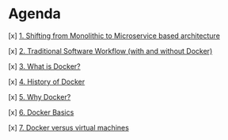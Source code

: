 # Agenda

[x] [1. Shifting from Monolithic to Microservice based architecture](Monolithic_Microservice_architecture.md)

[x] [2. Traditional Software Workflow (with and without Docker)](Traditional_Docker_SDLC.md)

[x] [3. What is Docker?](What_is_Docker.md)

[x] [4. History of Docker](History_of_Docker.md)

[x] [5. Why Docker?](Docker.md)

[x] [6. Docker Basics](DockerVocabulary.md)

[x] [7. Docker versus virtual machines](Container_VM.md)
